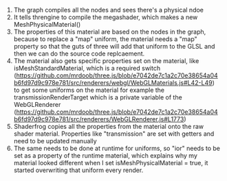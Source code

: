 
1. The graph compiles all the nodes and sees there's a physical ndoe
2. It tells threngine to compile the megashader, which makes a new
   MeshPhysicalMaterial()
3. The properties of this material are based on the nodes in the graph,
   because to replace a "map" uniform, the material needs a "map"
   property so that the guts of three will add that uniform to the GLSL
   and then we can do the source code replcaement.
4. The material also gets specific properties set on the material, like
   isMeshStandardMaterial, which is a required switch
   (https://github.com/mrdoob/three.js/blob/e7042de7c1a2c70e38654a04b6fd97d9c978e781/src/renderers/webgl/WebGLMaterials.js#L42-L49)
   to get some uniforms on the material for example the
   transmissionRenderTarget which is a private variable of the
   WebGLRenderer
   (https://github.com/mrdoob/three.js/blob/e7042de7c1a2c70e38654a04b6fd97d9c978e781/src/renderers/WebGLRenderer.js#L1773)
5. Shaderfrog copies all the properties from the material onto the raw
   shader material. Properties like "transmission" are set with getters
   and need to be updated manually
6. The same needs to be done at runtime for uniforms, so "ior" needs to
   be set as a property of the runtime material, which explains why my
   material looked different when I set isMeshPhysicalMaterial = true,
   it started overwriting that uniform every render.